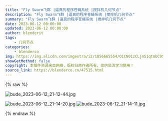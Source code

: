 ```yaml
---
title: "Fly Swarm飞群 |逼真的程序苍蝇系统 |搅拌机几何节点"
description: "Fly Swarm飞群 |逼真的程序苍蝇系统 |搅拌机几何节点"
summary: "Fly Swarm飞群 |逼真的程序苍蝇系统 |搅拌机几何节点"
date: 2023-06-12 00:00:00
updated: 2023-06-12 00:00:00
author: blenderit
tags: 
    - 几何节点
categories:
    - blenderco
img: https://img.alicdn.com/imgextra/i2/1856665554/O1CN01zCLjmS1qtmbC9SXik_!!1856665554.jpg
showGetMethod: false
copyright: 本插件资源来自网络，版权归原作者所有，仅供交流学习使用！
source_link: https://blenderco.cn/47515.html
---
```


{% raw %}
<p><img class="aligncenter" src="https://img.alicdn.com/imgextra/i2/1856665554/O1CN01zCLjmS1qtmbC9SXik_!!1856665554.jpg" alt="bude_2023-06-12_21-12-44.jpg"></p><p><img src="https://img.alicdn.com/imgextra/i1/1856665554/O1CN01QzKFgE1qtmbEUjhdM_!!1856665554.jpg" alt="bude_2023-06-12_21-14-20.jpg"> <img src="https://img.alicdn.com/imgextra/i1/1856665554/O1CN01QYtQu81qtmb8nUQcc_!!1856665554.jpg" alt="bude_2023-06-12_21-14-11.jpg"></p>
<div style="display: none">blenderco</div>
{% endraw %}